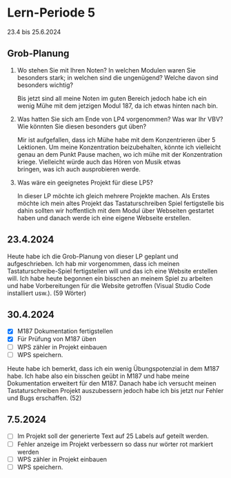 # Lern-Periode 5

23.4 bis 25.6.2024

## Grob-Planung

1. Wo stehen Sie mit Ihren Noten? In welchen Modulen waren Sie besonders stark; in welchen sind die ungenügend? Welche davon sind besonders wichtig?

   Bis jetzt sind all meine Noten im guten Bereich jedoch habe ich ein wenig Mühe mit dem jetzigen Modul 187, da ich etwas hinten nach bin.
   
3. Was hatten Sie sich am Ende von LP4 vorgenommen? Was war Ihr VBV? Wie könnten Sie diesen besonders gut üben?
   
   Mir ist aufgefallen, dass ich Mühe habe mit dem Konzentrieren über 5  Lektionen. Um meine Konzentration beizubehalten, könnte ich vielleicht genau an dem Punkt Pause machen, wo ich mühe mit der Konzentration kriege. Vielleicht würde auch das Hören von Musik etwas    
bringen, was ich auch ausprobieren werde.
   
6. Was wäre ein geeignetes Projekt für diese LP5?
   
   In dieser LP möchte ich gleich mehrere Projekte machen. Als Erstes möchte ich mein altes Projekt das Tastaturschreiben Spiel fertigstelle bis dahin sollten wir hoffentlich mit dem Modul über Webseiten gestartet haben und danach werde ich eine eigene Webseite 
   erstellen.

## 23.4.2024

Heute habe ich die Grob-Planung von dieser LP geplant und aufgeschrieben. Ich hab mir vorgenommen, dass ich meinen Tastaturschreibe-Spiel fertigstellen will und das ich eine Website erstellen will. Ich habe heute begonnen ein bisschen an meinem Spiel zu arbeiten und habe Vorbereitungen für die Website getroffen (Visual Studio Code installiert usw.). (59 Wörter)
## 30.4.2024

- [x] M187 Dokumentation fertigstellen
- [x] Für Prüfung von M187 üben
- [ ] WPS zähler in Projekt einbauen
- [ ] WPS speichern.

Heute habe ich bemerkt, dass ich ein wenig Übungspotenzial in dem M187 habe. Ich habe also ein bisschen geübt in M187 und habe meine Dokumentation erweitert für den M187. Danach habe ich versucht meinen Tastaturschreiben Projekt auszubessern jedoch habe ich bis jetzt nur Fehler und Bugs erschaffen. (52)

## 7.5.2024

- [ ] Im Projekt soll der generierte Text auf 25 Labels auf geteilt werden.
- [ ] Fehler anzeige im Projekt verbessern so dass nur wörter rot markiert werden
- [ ] WPS zähler in Projekt einbauen
- [ ] WPS speichern.
